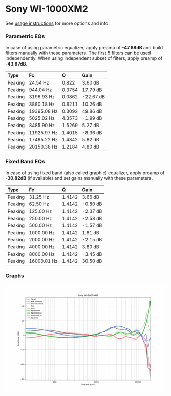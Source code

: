 # Sony WI-1000XM2
See [usage instructions](https://github.com/jaakkopasanen/AutoEq#usage) for more options and info.

### Parametric EQs
In case of using parametric equalizer, apply preamp of **-47.88dB** and build filters manually
with these parameters. The first 5 filters can be used independently.
When using independent subset of filters, apply preamp of **-43.87dB**.

| Type    | Fc          |      Q | Gain      |
|:--------|:------------|:-------|:----------|
| Peaking | 24.54 Hz    | 0.822  | 3.60 dB   |
| Peaking | 944.04 Hz   | 0.3754 | 17.79 dB  |
| Peaking | 3196.93 Hz  | 0.0862 | -22.67 dB |
| Peaking | 3880.18 Hz  | 0.8211 | 10.26 dB  |
| Peaking | 19395.08 Hz | 0.3092 | 49.86 dB  |
| Peaking | 5025.02 Hz  | 4.3573 | -1.99 dB  |
| Peaking | 8485.90 Hz  | 1.5269 | 5.27 dB   |
| Peaking | 11925.97 Hz | 1.4015 | -8.36 dB  |
| Peaking | 17495.22 Hz | 1.4842 | 5.82 dB   |
| Peaking | 20150.38 Hz | 1.2184 | 4.80 dB   |

### Fixed Band EQs
In case of using fixed band (also called graphic) equalizer, apply preamp of **-30.82dB**
(if available) and set gains manually with these parameters.

| Type    | Fc          |      Q | Gain     |
|:--------|:------------|:-------|:---------|
| Peaking | 31.25 Hz    | 1.4142 | 3.66 dB  |
| Peaking | 62.50 Hz    | 1.4142 | -0.80 dB |
| Peaking | 125.00 Hz   | 1.4142 | -2.37 dB |
| Peaking | 250.00 Hz   | 1.4142 | -2.58 dB |
| Peaking | 500.00 Hz   | 1.4142 | -1.57 dB |
| Peaking | 1000.00 Hz  | 1.4142 | 1.81 dB  |
| Peaking | 2000.00 Hz  | 1.4142 | -2.15 dB |
| Peaking | 4000.00 Hz  | 1.4142 | 3.80 dB  |
| Peaking | 8000.00 Hz  | 1.4142 | -3.45 dB |
| Peaking | 16000.01 Hz | 1.4142 | 30.50 dB |

### Graphs
![](./Sony%20WI-1000XM2.png)